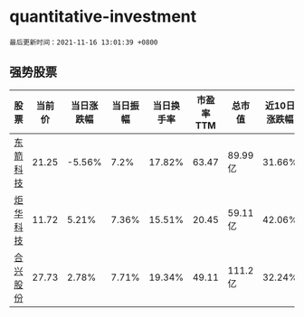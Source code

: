 # quantitative-investment

`最后更新时间：2021-11-16 13:01:39 +0800`

## 强势股票

|股票|当前价|当日涨跌幅|当日振幅|当日换手率|市盈率TTM|总市值|近10日涨跌幅|
|----|----|----|----|----|----|----|----|
|[东箭科技](https://xueqiu.com/S/SZ300978)|21.25|-5.56%|7.2%|17.82%|63.47|89.99亿|31.66%|
|[炬华科技](https://xueqiu.com/S/SZ300360)|11.72|5.21%|7.36%|15.51%|20.45|59.11亿|42.06%|
|[合兴股份](https://xueqiu.com/S/SH605005)|27.73|2.78%|7.71%|19.34%|49.11|111.2亿|32.24%|
